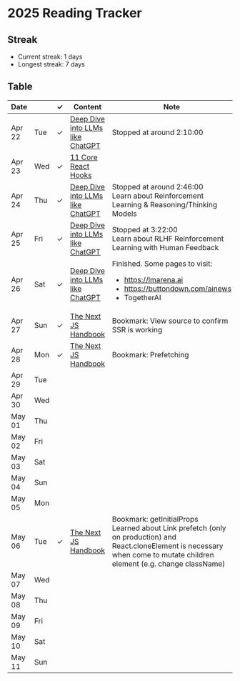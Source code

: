 # 2025 Reading Tracker
## Streak
- Current streak: 1 days
- Longest streak: 7 days
## Table


| Date   |        | &check; | Content          | Note                             |
|--------|--------|---------|------------------|----------------------------------|
| Apr 22 | Tue    | &check; |[Deep Dive into LLMs like ChatGPT](https://www.youtube.com/watch?v=7xTGNNLPyMI)| Stopped at around 2:10:00|
| Apr 23 | Wed    | &check; |[11 Core React Hooks](https://www.linkedin.com/posts/shahidkhan23_11-core-react-hooks-activity-7319967743611432962-6j3s?utm_source=share&utm_medium=member_ios&rcm=ACoAAEQWMQsBzgkZ1QEZFryqM91CbUMz7IqphrE)||
| Apr 24 | Thu    | &check; | [Deep Dive into LLMs like ChatGPT](https://www.youtube.com/watch?v=7xTGNNLPyMI)| Stopped at around 2:46:00 <br> Learn about Reinforcement Learning & Reasoning/Thinking Models| 
| Apr 25 | Fri    | &check;|[Deep Dive into LLMs like ChatGPT](https://www.youtube.com/watch?v=7xTGNNLPyMI)| Stopped at 3:22:00 <br> Learn about RLHF Reinforcement Learning with Human Feedback|
| Apr 26 | Sat    |&check;|[Deep Dive into LLMs like ChatGPT](https://www.youtube.com/watch?v=7xTGNNLPyMI)|Finished. Some pages to visit: <ul><li>https://lmarena.ai</li><li>https://buttondown.com/ainews</li><li>TogetherAI</li></ul>|
| Apr 27 | Sun    |&check;|[The Next JS Handbook](https://www.freecodecamp.org/news/the-next-js-handbook)|Bookmark: View source to confirm SSR is working|
| Apr 28 | Mon    |&check;|[The Next JS Handbook](https://www.freecodecamp.org/news/the-next-js-handbook)|Bookmark: Prefetching|
| Apr 29 | Tue    |          |                  |                                 |
| Apr 30 | Wed    |          |                  |                                 |
| May 01 | Thu    |          |                  |                                 |
| May 02 | Fri    |          |                  |                                 |
| May 03 | Sat    |          |                  |                                 |
| May 04 | Sun    |          |                  |                                 |
| May 05 | Mon    |          |                  |                                 |
| May 06 | Tue    |&check;|[The Next JS Handbook](https://www.freecodecamp.org/news/the-next-js-handbook)|Bookmark: getInitialProps <br> Learned about Link prefetch (only on production) and React.cloneElement is necessary when come to mutate children element (e.g. change className) |
| May 07 | Wed    |          |                  |                                 |
| May 08 | Thu    |          |                  |                                 |
| May 09 | Fri    |          |                  |                                 |
| May 10 | Sat    |          |                  |                                 |
| May 11 | Sun    |          |                  |                                 |
